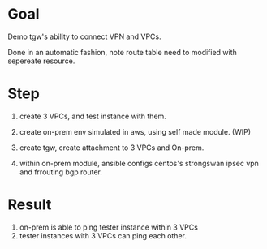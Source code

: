 # Goal
Demo tgw's ability to connect VPN and VPCs.

Done in an automatic fashion, note route table need to modified with sepereate resource.

# Step

1. create 3 VPCs, and test instance with them.

2. create on-prem env simulated in aws, using self made module. (WIP)

3. create tgw, create attachment to 3 VPCs and On-prem.

4. within on-prem module, ansible configs centos's strongswan ipsec vpn and frrouting bgp router.

# Result

1. on-prem is able to ping tester instance within 3 VPCs
2. tester instances with 3 VPCs can ping each other.
